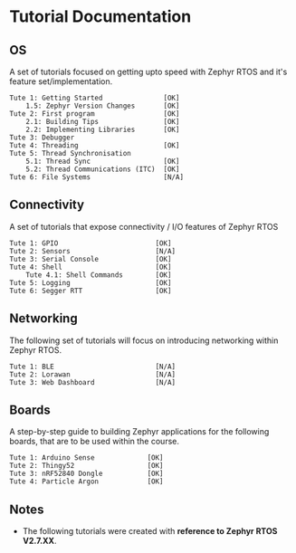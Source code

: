 # Tutorial Documentation

## OS

A set of tutorials focused on getting upto speed with Zephyr RTOS and it's feature set/implementation.
```MD
Tute 1: Getting Started               [OK]
    1.5: Zephyr Version Changes       [OK]
Tute 2: First program                 [OK]
    2.1: Building Tips                [OK]
    2.2: Implementing Libraries       [OK]
Tute 3: Debugger
Tute 4: Threading                     [OK]
Tute 5: Thread Synchronisation        
    5.1: Thread Sync                  [OK]
    5.2: Thread Communications (ITC)  [OK]
Tute 6: File Systems                  [N/A]
```
## Connectivity

A set of tutorials that expose connectivity / I/O features of Zephyr RTOS
```MD
Tute 1: GPIO                        [OK]
Tute 2: Sensors                     [N/A]
Tute 3: Serial Console              [OK]
Tute 4: Shell                       [OK]
    Tute 4.1: Shell Commands        [OK]
Tute 5: Logging                     [OK]
Tute 6: Segger RTT                  [OK]
```
## Networking

The following set of tutorials will focus on introducing networking within Zephyr RTOS.
```MD
Tute 1: BLE                         [N/A]
Tute 2: Lorawan                     [N/A]
Tute 3: Web Dashboard               [N/A]
```
## Boards

A step-by-step guide to building Zephyr applications for the following boards, that are to be used within the course. 
```MD
Tute 1: Arduino Sense             [OK]
Tute 2: Thingy52                  [OK]
Tute 3: nRF52840 Dongle           [OK]
Tute 4: Particle Argon            [OK]
```

## Notes
* The following tutorials were created with **reference to Zephyr RTOS V2.7.XX**. 
